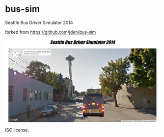 bus-sim
=======

Seattle Bus Driver Simulator 2014

forked from https://github.com/jden/bus-sim

![screenshot.png](screenshot.png)

ISC license.
